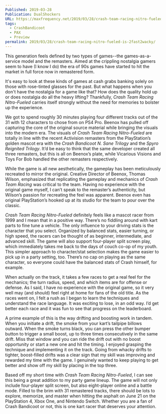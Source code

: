 ```yaml
---
Published: 2019-03-28
Publication: DualShockers
URL: https://maxfrequency.net/2019/03/28/crash-team-racing-nitro-fueled-is-2fast2wacky/
tags:
  - CrashBandicoot
  - PAX
  - Preview
permalink: 2019/03/28/crash-team-racing-nitro-fueled-is-2fast2wacky/
---
```

This generation feels defined by two types of games--the games-as-a-service model and the remasters. Aimed at the crippling nostalgia gamers seem to have (I know I do) the era of 90s games have started to hit the market in full force now in remastered form.

It's easy to look at these kinds of games at cash grabs banking solely on those with rose-tinted glasses for the past. But what happens when you don't have the nostalgia for a game like that? How does the quality hold up or does nostalgia do all the heavy lifting? Thankfully, _Crash Team Racing Nitro-Fueled_ carries itself strongly without the need for memories to bolster up the experience.

We got to spend roughly 30 minutes playing four different tracks out of the 31 with 12 characters to chose from on PS4 Pro. Beenox has pulled off capturing the core of the original source material while bringing the visuals into the modern era. The visuals of _Crash Team Racing Nitro-Fueled_ are totally in line with the recent Activision remasters from the PlayStation’s golden mascot era with the _Crash Bandicoot N. Sane Trilogy_ and the _Spyro Reignited Trilogy_. It’d be easy to think that the same developer created all three remasters, but this is all on Beenox’s plate, while Vicarious Visions and Toys For Bob handled the other remasters respectively.

While the game is all new aesthetically, the gameplay has been meticulously recreated to mirror the original. Creative Director of Beenox, Thomas Wilson, emphasized that replicating the gameplay and mechanics of _Crash Team Racing_ was critical to the team. Having no experience with the original game myself, I can’t speak to the remaster’s authenticity, but Wilson’s passion for recreating the feel was apparent. Beenox even has original PlayStation’s hooked up at its studio for the team to pour over the classic.

_Crash Team Racing Nitro-Fueled_ definitely feels like a mascot racer from 1999 and I mean that in a positive way. There’s no fiddling around with kart parts to fine tune a vehicle. The only influence to your driving stats is the character that you select. Organized by balanced stats, easier turning, or high speed, the racers can be thought of as beginner, intermediate, and advanced skill. The game will also support four-player split screen play, which immediately takes me back to the days of couch co-op of my youth. This simpler approach to character/stat selection makes the game easier to pick up in a party setting, too. There’s no cap on playing as the same character, so everyone could have the balanced stats of Crash himself, for example.

When actually on the track, it takes a few races to get a real feel for the mechanics; the turn radius, speed, and which items are for offense or defense. As I said, I have no experience with the original game, so it very well may (and should) feel right at home for fans of the old title. As the races went on, I felt a rush as I began to learn the techniques and understand the race language. It was exciting to lose, in an odd way. I’d get better each race and it was fun to see that progress on the leaderboard.

A prime example of this is the way drifting and boosting work in tandem. When you initiate a drift, the smoke from your kart’s tailpipe billows outward. When the smoke turns black, you can press the other bumper button to trigger a small boost, up to three times consecutively in the same drift. Miss that window and you can ride the drift out with no boost opportunity or start a new one and hit the timing. I enjoyed grasping the technique and implementing it on the track. Going from whacky drifts to tighter, boost-filled drifts was a clear sign that my skill was improving and rewarded my time with the game. I genuinely wanted to keep playing to get better and show off my skill by placing in the top three.

Based off my short time with _Crash Team Racing Nitro-Fueled_, I can see this being a great addition to my party game lineup. The game will not only include four-player split screen, but also eight-player online and a battle mode. Filled to the brim with 31 remastered tracks, there should be lots to explore, memorize, and master when hitting the asphalt on June 21 on the PlayStation 4, Xbox One, and Nintendo Switch. Whether you are a fan of Crash Bandicoot or not, this is one kart racer that deserves your attention.
